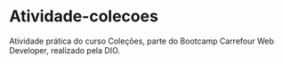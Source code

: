 # Atividade-colecoes
Atividade prática do curso Coleções, parte do Bootcamp Carrefour Web Developer, realizado pela DIO.
